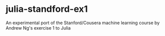 # julia-standford-ex1
An experimental port of the Stanford/Cousera machine learning course by Andrew Ng's exercise 1 to Julia
